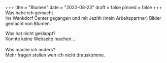 +++
title = "Blumen"
date = "2022-08-23"
draft = false
pinned = false
+++
Was habe ich gemacht\
Ins Wankdorf Center gegangen und mit Jezith (mein Arbeitspartner) Bilder gemacht von Blumen.

Was hat nicht geklappt?\
Konnte keine Webseite machen...\
\
Was mache ich anders?\
Mehr fragen stellen wen ich nicht drauskomme.